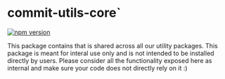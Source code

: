 # commit-utils-core`
[![npm version](https://badge.fury.io/js/%40tophat%2Fcommit-utils-core.svg)](https://badge.fury.io/js/%40tophat%2Fcommit-utils-core)

This package contains that is shared across all our utility packages. This package is meant for interal use only and is not intended to be installed directly by users. Please consider all the functionality exposed here as internal and make sure your code does not directly rely on it :) 
